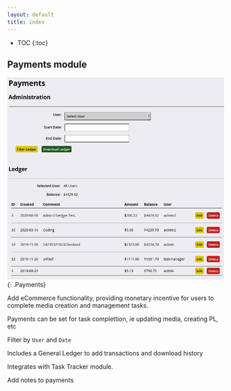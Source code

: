 ```yaml
---
layout: default
title: index
---
```


* TOC
{:toc}

## Payments module

![ Payments](img/payments.png ){: .Payments}

Add eCommerce functionality, providing monetary incentive for users to complete media creation and management tasks.

Payments can be set for task complettion, ie updating media, creating PL, etc

Filter by `User` and `Date`

Includes a General Ledger to add transactions and download history

Integrates with Task Tracker module.

Add notes to payments


